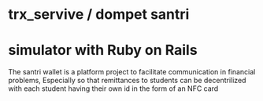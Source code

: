 # trx_servive / dompet santri
# simulator with Ruby on Rails 
The santri wallet is a 
platform project to facilitate communication in financial problems,
Especially so that remittances to students
 can be decentrilized with each student having 
their own id in the form of an NFC card
